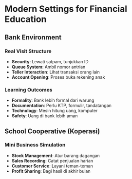 # Modern Settings for Financial Education

## Bank Environment

### Real Visit Structure

- **Security**: Lewati satpam, tunjukkan ID
- **Queue System**: Ambil nomor antrian
- **Teller Interaction**: Lihat transaksi orang lain
- **Account Opening**: Proses buka rekening anak

### Learning Outcomes

- **Formality**: Bank lebih formal dari warung
- **Documentation**: Perlu KTP, formulir, tandatangan
- **Technology**: Mesin hitung uang, komputer
- **Safety**: Uang di bank lebih aman

## School Cooperative (Koperasi)

### Mini Business Simulation

- **Stock Management**: Atur barang dagangan
- **Sales Recording**: Catat penjualan harian
- **Customer Service**: Layani teman-teman
- **Profit Sharing**: Bagi hasil di akhir bulan
